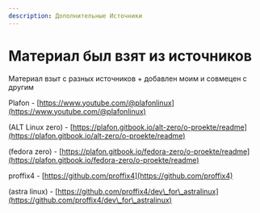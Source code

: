 ```yaml
---
description: Дополнительные Источники
---
```


# Материал был взят из источников

Материал взыт с разных источников + добавлен моим и совмецен с другим

Plafon - [https://www.youtube.com/@plafonlinux](https://www.youtube.com/@plafonlinux)

(ALT Linux zero) - [https://plafon.gitbook.io/alt-zero/o-proekte/readme](https://plafon.gitbook.io/alt-zero/o-proekte/readme)

(fedora zero) - [https://plafon.gitbook.io/fedora-zero/o-proekte/readme](https://plafon.gitbook.io/fedora-zero/o-proekte/readme)

proffix4 - [https://github.com/proffix4](https://github.com/proffix4)

(astra linux) - [https://github.com/proffix4/dev\_for\_astralinux](https://github.com/proffix4/dev\_for\_astralinux)
